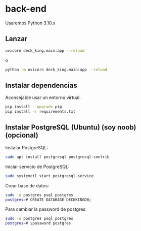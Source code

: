 # back-end

Usaremos Python 3.10.x

## Lanzar

```bash
uvicorn deck_king.main:app --reload
```

o

```bash
python -m uvicorn deck_king.main:app --reload
```

## Instalar dependencias

Aconsejable usar un entorno virtual.

```bash
pip install --upgrade pip
pip install -r requirements.txt
```

## Instalar PostgreSQL (Ubuntu) (soy noob) (opcional)

Instalar PostgreSQL:

```bash
sudo apt install postgresql postgresql-contrib
```

Iniciar servicio de PostgreSQL:

```bash
sudo systemctl start postgresql.service
```

Crear base de datos:

```bash
sudo -u postgres psql postgres
postgres=# CREATE DATABASE DECKKINGDB;
```

Para cambiar la password de postgres:

```bash
sudo -u postgres psql postgres
postgres=# \password postgres
```
